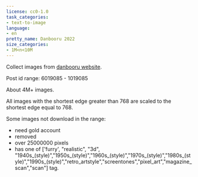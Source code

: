 ```yaml
---
license: cc0-1.0
task_categories:
- text-to-image
language:
- en
pretty_name: Danbooru 2022
size_categories:
- 1M<n<10M
---
```


Collect images from [danbooru website](https://danbooru.donmai.us/).

Post id range: 6019085 - 1019085

About 4M+ images.

All images with the shortest edge greater than 768 are scaled to the shortest edge equal to 768.

Some images not download in the range:

- need gold account
- removed
- over 25000000 pixels
- has one of ['furry', "realistic", "3d", "1940s_(style)","1950s_(style)","1960s_(style)","1970s_(style)","1980s_(style)","1990s_(style)","retro_artstyle","screentones","pixel_art","magazine_scan","scan"] tag.

